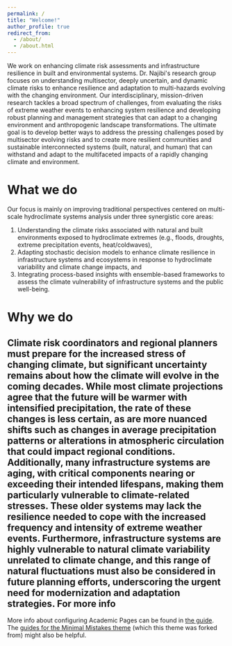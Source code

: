 ```yaml
---
permalink: /
title: "Welcome!"
author_profile: true
redirect_from: 
  - /about/
  - /about.html
---
```


We work on enhancing climate risk assessments and infrastructure resilience in built and environmental systems. Dr. Najibi's research group focuses on understanding multisector, deeply uncertain, and dynamic climate risks to enhance resilience and adaptation to multi-hazards evolving with the changing environment. Our interdisciplinary, mission-driven research tackles a broad spectrum of challenges, from evaluating the risks of extreme weather events to enhancing system resilience and developing robust planning and management strategies that can adapt to a changing environment and anthropogenic landscape transformations. The ultimate goal is to develop better ways to address the pressing challenges posed by multisector evolving risks and to create more resilient communities and sustainable interconnected systems (built, natural, and human) that can withstand and adapt to the multifaceted impacts of a rapidly changing climate and environment.

What we do
======
Our focus is mainly on improving traditional perspectives centered on multi-scale hydroclimate systems analysis under three synergistic core areas:
1) Understanding the climate risks associated with natural and built environments exposed to hydroclimate extremes (e.g., floods, droughts, extreme precipitation events, heat/coldwaves),
2) Adapting stochastic decision models to enhance climate resilience in infrastructure systems and ecosystems in response to hydroclimate variability and climate change impacts, and
3) Integrating process-based insights with ensemble-based frameworks to assess the climate vulnerability of infrastructure systems and the public well-being.

Why we do
======
Climate risk coordinators and regional planners must prepare for the increased stress of changing climate, but significant uncertainty remains about how the climate will evolve in the coming decades. While most climate projections agree that the future will be warmer with intensified precipitation, the rate of these changes is less certain, as are more nuanced shifts such as changes in average precipitation patterns or alterations in atmospheric circulation that could impact regional conditions. Additionally, many infrastructure systems are aging, with critical components nearing or exceeding their intended lifespans, making them particularly vulnerable to climate-related stresses. These older systems may lack the resilience needed to cope with the increased frequency and intensity of extreme weather events. Furthermore, infrastructure systems are highly vulnerable to natural climate variability unrelated to climate change, and this range of natural fluctuations must also be considered in future planning efforts, underscoring the urgent need for modernization and adaptation strategies.
For more info
------
More info about configuring Academic Pages can be found in [the guide](https://academicpages.github.io/markdown/). The [guides for the Minimal Mistakes theme](https://mmistakes.github.io/minimal-mistakes/docs/configuration/) (which this theme was forked from) might also be helpful.

